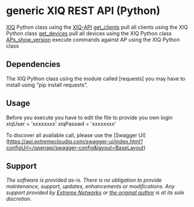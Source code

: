 # generic XIQ REST API (Python)

[XIQ](XIQ.py) Python class using the [XIQ-API](https://developer.extremecloudiq.com/)
[get_clients](get_clients.py) pull all clients using the XIQ Python class
[get_devices](get_devices.py) pull all devices using the XIQ Python class
[APs_show_version](ap_show_version.py) execute commands against AP using the XIQ Python class

## Dependencies

The XIQ Python class using the module called [requests] you may have to install using "pip install requests".

## Usage

Before you execute you have to edit the file to provide you own login
xiqUser   = 'xxxxxxxx'
xiqPasswd = 'xxxxxxxx'

To discover all available call, please use the [Swagger UI] (https://api.extremecloudiq.com/swagger-ui/index.html?configUrl=/openapi/swagger-config&layout=BaseLayout)

## Support

_The software is provided as-is. There is no obligation to provide maintenance, support, updates, enhancements or modifications. Any support provided by [Extreme Networks](http://www.extremenetworks.com/) or [the original author](https://robert.weiler.one/) is at its sole discretion._
